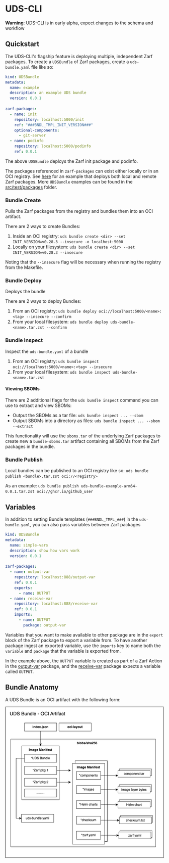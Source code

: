 # UDS-CLI
**Warning**: UDS-CLI is in early alpha, expect changes to the schema and workflow

## Quickstart
The UDS-CLI's flagship feature is deploying multiple, independent Zarf packages. To create a `UDSBundle` of Zarf packages, create a `uds-bundle.yaml` file like so:

```yaml
kind: UDSBundle
metadata:
  name: example
  description: an example UDS bundle
  version: 0.0.1

zarf-packages:
  - name: init 
    repository: localhost:5000/init
    ref: "###BNDL_TMPL_INIT_VERSION###"
    optional-components:
      - git-server
  - name: podinfo
    repository: localhost:5000/podinfo
    ref: 0.0.1
```
The above `UDSBundle` deploys the Zarf init package and podinfo.

The packages referenced in `zarf-packages` can exist either locally or in an OCI registry. See [here](src/test/packages/03-local-and-remote) for an example that deploys both local and remote Zarf packages. More `UDSBundle` examples can be found in the [src/test/packages](src/test/packages) folder. 

### Bundle Create
Pulls the Zarf packages from the registry and bundles them into an OCI artifact.

There are 2 ways to create Bundles:
1. Inside an OCI registry: `uds bundle create <dir> --set INIT_VERSION=v0.28.3 --insecure -o localhost:5000`
1. Locally on your filesystem: `uds bundle create <dir> --set INIT_VERSION=v0.28.3 --insecure`

Noting that the `--insecure` flag will be necessary when running the registry from the Makefile.

### Bundle Deploy
Deploys the bundle

There are 2 ways to deploy Bundles:
1. From an OCI registry: `uds bundle deploy oci://localhost:5000/<name>:<tag> --insecure --confirm`
1. From your local filesystem: `uds bundle deploy uds-bundle-<name>.tar.zst --confirm`

### Bundle Inspect
Inspect the `uds-bundle.yaml` of a bundle
1. From an OCI registry: `uds bundle inspect oci://localhost:5000/<name>:<tag> --insecure`
1. From your local filesystem: `uds bundle inspect uds-bundle-<name>.tar.zst`

#### Viewing SBOMs
There are 2 additional flags for the `uds bundle inspect` command you can use to extract and view SBOMs:
- Output the SBOMs as a tar file: `uds bundle inspect ... --sbom`
- Output SBOMs into a directory as files: `uds bundle inspect ... --sbom --extract`

This functionality will use the `sboms.tar` of the  underlying Zarf packages to create new a `bundle-sboms.tar` artifact containing all SBOMs from the Zarf packages in the bundle.

### Bundle Publish
Local bundles can be published to an OCI registry like so:
`uds bundle publish <bundle>.tar.zst oci://<registry> `

As an example: `uds bundle publish uds-bundle-example-arm64-0.0.1.tar.zst oci://ghcr.io/github_user`

## Variables
In addition to setting Bundle templates (`###BNDL_TMPL_###`) in the `uds-bundle.yaml`, you can also pass variables between Zarf packages
```yaml
kind: UDSBundle
metadata:
  name: simple-vars
  description: show how vars work
  version: 0.0.1

zarf-packages:
  - name: output-var
    repository: localhost:888/output-var
    ref: 0.0.1
    exports:
      - name: OUTPUT
  - name: receive-var
    repository: localhost:888/receive-var
    ref: 0.0.1
    imports:
      - name: OUTPUT
        package: output-var
```

Variables that you want to make available to other package are in the `export` block of the Zarf package to export a variable from. To have another package ingest an exported variable, use the `imports` key to name both the `variable` and `package` that the variable is exported from. 

In the example above, the `OUTPUT` variable is created as part of a Zarf Action in the [output-var](src/test/packages/zarf/no-cluster/output-var) package, and the [receive-var](src/test/packages/zarf/no-cluster/receive-var) package expects a variable called `OUTPUT`.

## Bundle Anatomy
A UDS Bundle is an OCI artifact with the following form:

![](docs/.images/uds-bundle.png)